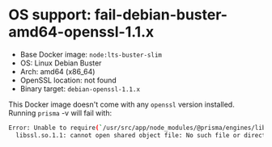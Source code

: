 # OS support: fail-debian-buster-amd64-openssl-1.1.x

- Base Docker image: `node:lts-buster-slim`
- OS: Linux Debian Buster
- Arch: amd64 (x86_64)
- OpenSSL location: not found
- Binary target: `debian-openssl-1.1.x`

This Docker image doesn't come with any `openssl` version installed.
Running `prisma` -v will fail with:

```sh
Error: Unable to require(`/usr/src/app/node_modules/@prisma/engines/libquery_engine-debian-openssl-1.1.x.so.node`)
  libssl.so.1.1: cannot open shared object file: No such file or directory
```
